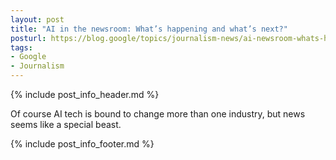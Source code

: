 ```yaml
---
layout: post
title: "AI in the newsroom: What’s happening and what’s next?"
posturl: https://blog.google/topics/journalism-news/ai-newsroom-whats-happening-and-whats-next/
tags:
- Google
- Journalism
---
```


{% include post_info_header.md %}

Of course AI tech is bound to change more than one industry, but news seems like a special beast.

<!--more-->
{% include post_info_footer.md %}
